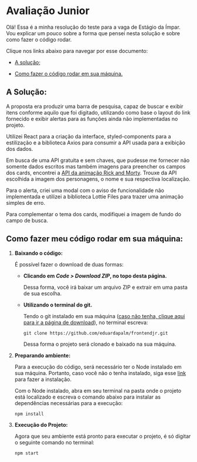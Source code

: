 # Avaliação Junior

Olá! Essa é a minha resolução do teste para a vaga de Estágio da Ímpar.
Vou explicar um pouco sobre a forma que pensei nesta solução e sobre como fazer o código rodar.

Clique nos links abaixo para navegar por esse documento:

- [A solução;](A/README.md)

- [Como fazer o código rodar em sua máquina.](Como/README.md)



## A Solução:

A proposta era produzir uma barra de pesquisa, capaz de buscar e exibir itens conforme aquilo que foi digitado, utilizando como base o layout do link fornecido e exibir alertas para as funções ainda não implementadas no projeto.

Utilizei React para a criação da interface, styled-components para a estilização e a biblioteca Axios para consumir a API usada para a exibição dos dados.

Em busca de uma API gratuita e sem chaves, que pudesse me fornecer não somente dados escritos mas também imagens para preencher os campos dos cards, encontrei a [API da animação Rick and Morty](https://rickandmortyapi.com/documentation). Trouxe da API escolhida a imagem dos personagens, o nome e sua respectiva localização.

Para o alerta, criei uma modal com o aviso de funcionalidade não implementada e utilizei a biblioteca Lottie Files para trazer uma animação simples de erro.

Para complementar o tema dos cards, modifiquei a imagem de fundo do campo de busca.



## Como fazer meu código rodar em sua máquina:

1. **Baixando o código:**

   É possível fazer o download de duas formas:

   - **Clicando em *Code > Download ZIP*, no topo desta página.**

     Dessa forma, você irá baixar um arquivo ZIP e extrair em uma pasta de sua escolha.



   - **Utilizando o terminal do git.**

     Tendo o git instalado em sua máquina ([caso não tenha, clique aqui para ir a página de download](https://git-scm.com/downloads)), no terminal escreva:

     ```git
     git clone https://github.com/eduardapalm/frontendjr.git
     ```

     Dessa forma o projeto será clonado e baixado na sua máquina.



2. **Preparando ambiente:**

   Para a execução do código, será necessário ter o Node instalado em sua máquina. Portanto, caso você não o tenha instalado, siga esse [link](https://nodejs.org/pt-br/download/) para fazer a instalação.

   Com o Node instalado, abra em seu terminal na pasta onde o projeto está localizado e escreva o comando abaixo para instalar as dependências necessárias para a execução:

   ```
   npm install
   ```



3. **Execução do Projeto:**

   Agora que seu ambiente está pronto para executar o projeto, é só digitar o seguinte comando no terminal:

   ```
   npm start
   ```

